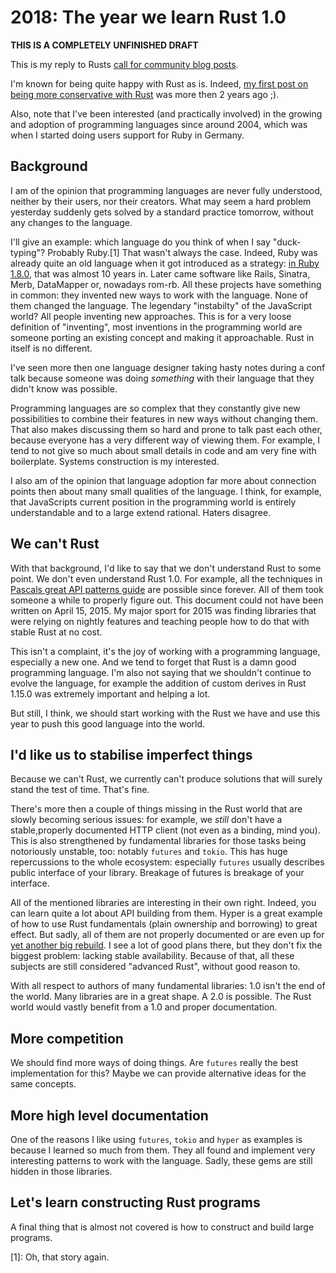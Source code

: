 # 2018: The year we learn Rust 1.0

**THIS IS A COMPLETELY UNFINISHED DRAFT**

This is my reply to Rusts [call for community blog posts](https://blog.rust-lang.org/2018/01/03/new-years-rust-a-call-for-community-blogposts.html).

I'm known for being quite happy with Rust as is. Indeed, [my first post on being more conservative with Rust](https://users.rust-lang.org/t/please-avoid-the-cookie-jar/2109) was more then 2 years ago ;).

Also, note that I've been interested (and practically involved) in the growing and adoption of programming languages since around 2004, which was when I started doing users support for Ruby in Germany.

## Background

I am of the opinion that programming languages are never fully understood, neither by their users, nor their creators. What may seem a hard problem yesterday suddenly gets solved by a standard practice tomorrow, without any changes to the language.

I'll give an example: which language do you think of when I say "duck-typing"? Probably Ruby.[1] That wasn't always the case. Indeed, Ruby was already quite an old language when it got introduced as a strategy: [in Ruby 1.8.0](https://viewsourcecode.org/why/hacking/rubyOneEightOh.html), that was almost 10 years in. Later came software like Rails, Sinatra, Merb, DataMapper or, nowadays rom-rb. All these projects have something in common: they invented new ways to work with the language. None of them changed the language. The legendary "instabilty" of the JavaScript world? All people inventing new approaches. This is for a very loose definition of "inventing", most inventions in the programming world are someone porting an existing concept and making it approachable. Rust in itself is no different.

I've seen more then one language designer taking hasty notes during a conf talk because someone was doing _something_ with their language that they didn't know was possible.

Programming languages are so complex that they constantly give new possibilities to combine their features in new ways without changing them. That also makes discussing them so hard and prone to talk past each other, because everyone has a very different way of viewing them. For example, I tend to not give so much about small details in code and am very fine with boilerplate. Systems construction is my interested.

I also am of the opinion that language adoption far more about connection points then about many small qualities of the language. I think, for example, that JavaScripts current position in the programming world is entirely understandable and to a large extend rational. Haters disagree.

## We can't Rust

With that background, I'd like to say that we don't understand Rust to some point. We don't even understand Rust 1.0. For example, all the techniques in [Pascals great API patterns guide](https://deterministic.space/elegant-apis-in-rust.html) are possible since forever. All of them took someone a while to properly figure out. This document could not have been written on April 15, 2015. My major sport for 2015 was finding libraries that were relying on nightly features and teaching people how to do that with stable Rust at no cost.

This isn't a complaint, it's the joy of working with a programming language, especially a new one. And we tend to forget that Rust is a damn good programming language. I'm also not saying that we shouldn't continue to evolve the language, for example the addition of custom derives in Rust 1.15.0 was extremely important and helping a lot.

But still, I think, we should start working with the Rust we have and use this year to push this good language into the world.

## I'd like us to stabilise imperfect things

Because we can't Rust, we currently can't produce solutions that will surely stand the test of time. That's fine.

There's more then a couple of things missing in the Rust world that are slowly becoming serious issues: for example, we _still_ don't have a stable,properly documented HTTP client (not even as a binding, mind you). This is also strengthened by fundamental libraries for those tasks being notoriously unstable, too: notably `futures` and `tokio`. This has huge repercussions to the whole ecosystem: especially `futures` usually describes public interface of your library. Breakage of futures is breakage of your interface.

All of the mentioned libraries are interesting in their own right. Indeed, you can learn quite a lot about API building from them. Hyper is a great example of how to use Rust fundamentals (plain ownership and borrowing) to great effect. But sadly, all of them are not properly documented or are even up for [yet another big rebuild](https://github.com/aturon/tokio-rfcs/blob/tokio-reform/tokio-reform.md). I see a lot of good plans there, but they don't fix the biggest problem: lacking stable availability. Because of that, all these subjects are still considered "advanced Rust", without good reason to.

With all respect to authors of many fundamental libraries: 1.0 isn't the end of the world. Many libraries are in a great shape. A 2.0 is possible. The Rust world would vastly benefit from a 1.0 and proper documentation.

## More competition

We should find more ways of doing things. Are `futures` really the best implementation for this? Maybe we can provide alternative ideas for the same concepts.

## More high level documentation

One of the reasons I like using `futures`, `tokio` and `hyper` as examples is because I learned so much from them. They all found and implement very interesting patterns to work with the language. Sadly, these gems are still hidden in those libraries.

## Let's learn constructing Rust programs

A final thing that is almost not covered is how to construct and build large programs.

[1]: Oh, that story again.
